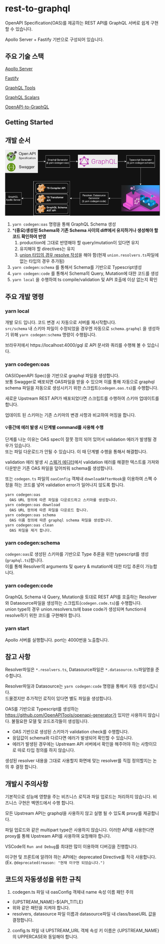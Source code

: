 # rest-to-graphql

OpenAPI Specification(OAS)를 제공하는 REST API를 GraphQL 서버로 쉽게 구현할 수 있습니다.

Apollo Server + Fastify 기반으로 구성되어 있습니다.

## 주요 기술 스택

[Apollo Server](https://www.apollographql.com/docs/apollo-server/)

[Fastify](https://fastify.dev/)

[GraphQL Tools](https://the-guild.dev/graphql/tools)

[GraphQL Scalars](https://the-guild.dev/graphql/scalars)

[OpenAPI-to-GraphQL](https://github.com/IBM/openapi-to-graphql)

## Getting Started

## 개발 순서

![Development Process](resources/bff-codegenerator.png)

1. `yarn codegen:oas` 명령을 통해 GraphQL Schema 생성
2. ***(중요)생성된 Schema와 기존 Schema 사이의 diff에서 유지하거나 생성해야 할 코드 확인하여 반영**
    1. production에 그대로 반영해야 할 query/mutation이 있다면 유지
    2. 유지해야 할 directives는 유지
    3. [union 타입의 경우 resolve 작성](https://www.apollographql.com/docs/apollo-server/schema/unions-interfaces/)을 해야 함(현재 `union.resolvers.ts`파일에 없는 타입의 경우 추가됨)
3. `yarn codegen:schema` 를 통해서 Schema를 기반으로 Typescript생성
4. `yarn codegen:code` 를 통해서 Schema의 Query, Mutation에 대한 코드를 생성
5. `yarn local` 을 수행하여 ts compile/validation 및 API 호출에 이상 없는지 확인

## 주요 개발 명령

### yarn local

개발 모드 입니다. 코드 변경 시 자동으로 서버를 재시작합니다.  
`src/schema` 내 스키마 파일이 수정되었을 경우엔 자동으로 `schema.graphql` 을 생성하기 위해 `yarn codegen:schema` 명령이 수행됩니다.

브라우저에서 https://localhost:4000/gql 로 API 문서와 쿼리를 수행해 볼 수 있습니다.

### yarn codegen:oas

OAS(OpenAPI Spec)을 기반으로 graphql 파일을 생성합니다.  
보통 Swagger로 배포되면 OAS파일을 받을 수 있으며 이를 통해 자동으로 graphql schema 파일을 자동으로 생성시키기 위한 스크립트(`codegen.oas.ts`)를 수행합니다.

새로운 Upstream REST API가 배포되었다면 스크립트를 수행하여 스키마 업데이트를 합니다.

업데이트 된 스키마는 기존 스키마의 변경 사항과 비교하여 머징을 합니다.

#### 💡중간에 에러 발생 시 단계별 command를 사용해 수행

단계를 나눈 이유는 OAS spec이 잘못 정의 되어 있어서 validation 에러가 발생될 경우가 있습니다.  
또는 파일 다운로드가 안될 수 있습니다. 이 때 단계별 수행을 통해서 해결합니다.

validation 에러 발생 시 [스웨거 에디터](https://editor.swagger.io/)에서 validation 에러를 해결한 텍스트를 가져와 다운받은 기존 OAS 파일을 덮어씌워 schema를 생성합니다.

또는 `codegen.ts` 파일의 `oasConfig` 객체내 `downloadAfterHook`을 이용하여 스펙 수정을 하는 코드를 넣어 validation error가 일어나지 않도록 합니다.

```
yarn codegen:oas
  OAS URL 정의에 따른 파일을 다운로드하고 스키마를 생성합니다.
yarn codegen:oas download
  OAS URL 정의에 따른 파일을 다운로드 합니다.
yarn codegen:oas schema
  OAS 이름 정의에 따른 graphql schema 파일을 생성합니다.
yarn codegen:oas clean
  OAS 파일을 제거 합니다.
```

### yarn codegen:schema

`codegen:oas`로 생성된 스키마를 기반으로 Type 추론을 위한 typescript를 생성(`graphql.ts`)합니다.  
이를 통해 Resolver의 arguments 및 query & mutation에 대한 타입 추론이 가능합니다.

### yarn codegen:code

GraphQL Schema 내 Query, Mutation을 토대로 REST API를 호출하는 Resolver와 Datasource파일을 생성하는 스크립트(`codegen.code.ts`)를 수행합니다.  
union type의 경우 union.resolvers.ts에 base code가 생성되며 function내 resolve하기 위한 코드를 구현해야 합니다.

### yarn start

Apollo 서버를 실행합니다. port는 4000번을 노출합니다.

## 참고 사항

Resolver파일은 `*.resolvers.ts`, Datasource파일은 `*.datasource.ts`파일명을 준수합니다.

Resolver파일과 Datasource는 `yarn codegen:code` 명령을 통해서 자동 생성시킵니다.  
드물겠지만 추가적인 로직이 있다면 별도 파일을 생성합니다.

OAS를 기반으로 Typescript를 생성하는 https://github.com/OpenAPITools/openapi-generator가 있지만 사용하지 않습니다. 불필요한 모델 및 코드조각들이 생성됩니다.

- OAS 기반으로 생성된 스키마가 validation check를 수행합니다.
- 응답값이 schema와 다르다면 에러가 발생되어 확인할 수 있습니다.
- 에러가 발생된 경우에는 Upstream API 서버에서 확인을 해주어야 하는 사항이므로 따로 타입 정의를 하지 않습니다.

생성된 resolver 내용을 그대로 사용할지 화면에 맞는 resolver를 직접 정의할지는 논의 후 결정 합니다.

## 개발시 주의사항

기본적으로 성능에 영향을 주는 비즈니스 로직과 파일 업로드는 처리하지 않습니다. 비즈니스 구현은 벡엔드에서 수행 합니다.

모든 Upstream API는 graphql을 사용하지 않고 실행 될 수 있도록 proxy를 제공합니다.

파일 업로드와 같은 multipart type은 사용하지 않습니다. 이러한 API를 사용한다면 proxy를 통해 Upstream API를 사용하여 요청해야 합니다.

VSCode의 `Run and Debug`를  최대한 많이 이용하여 디버깅을 진행합니다.

미구현 및 프론트에 알려야 하는 API에는 deprecated Directive를 적극 사용합니다.(Ex. `@deprecated(reason: "현재 미구현 되었습니다.")`

## 코드의 자동생성을 위한 규칙

1. codegen.ts 파일 내 oasConfig 객체내 name 속성 이름 패턴 주의
  - {UPSTREAM_NAME}-${API_TITLE}
  - 위와 같은 패턴을 지켜야 합니다.
  - resolvers, datasource 파일 이름과 datasource파일 내 class/baseURL 값을 결정합니다.
2. config.ts 파일 내 UPSTREAM_URL 객체 속성 키 이름은 {UPSTREAM_NAME} 의 UPPERCASE와 동일해야 합니다.